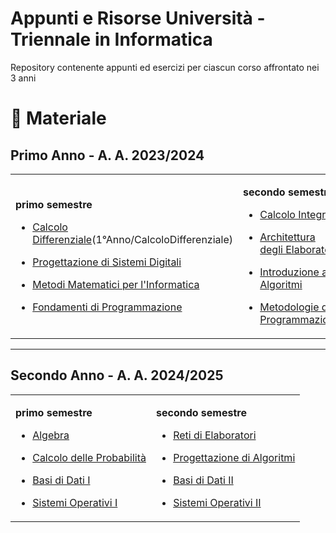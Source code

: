 # Appunti e Risorse Università - Triennale in Informatica

Repository contenente appunti ed esercizi per ciascun corso affrontato nei 3 anni

# 📖 Materiale

<h2>Primo Anno - A. A. 2023/2024</h2>

<table>
  <tr>
    <td>

**primo semestre**

- [Calcolo Differenziale](#)(1°Anno/CalcoloDifferenziale)
- [Progettazione di Sistemi Digitali](#)
- [Metodi Matematici per l'Informatica](#)
- [Fondamenti di Programmazione](#)

    </td>
    <td>

**secondo semestre**

- [Calcolo Integrale](#)
- [Architettura degli Elaboratori](#)
- [Introduzione agli Algoritmi](#)
- [Metodologie di Programmazione](#)

    </td>
  </tr>
</table>

---

<h2>Secondo Anno - A. A. 2024/2025</h2>

<table>
  <tr>
    <td>

**primo semestre**

- [Algebra](#)
- [Calcolo delle Probabilità](#)
- [Basi di Dati I](#)
- [Sistemi Operativi I](#)

    </td>
    <td>

**secondo semestre**

- [Reti di Elaboratori](#)
- [Progettazione di Algoritmi](#)
- [Basi di Dati II](#)
- [Sistemi Operativi II](#)

    </td>
  </tr>
</table>

